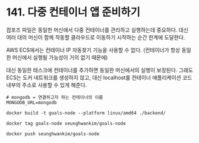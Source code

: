 # 141. 다중 컨테이너 앱 준비하기

컴포즈 파일은 동일한 머신에서 다중 컨테이너를 관리하고 실행하는데 중요하다. 대신 여러 대의 머신이 함께 작동할 클라우드로 이동하기 시작하는 순간 한계에 도달한다.

AWS ECS에서는 컨테이너 IP 자동찾기 기능을 사용할 수 없다. (컨테이너가 항상 동일한 머신에서 실행될 가능성이 거의 없기 때문에) 

대신 동일한 태스크에 컨테이너를 추가하면 동일한 머신에서의 실행이 보장된다. 그래도 ECS는 도커 네트워크를 생성하지 않고, 대신 localhost를 컨테이너 애플리케이션 코드 내부의 주소로 사용할 수 있게 해준다.

```
# mongodb = 연결하고자 하는 컨테이너의 이름
MONGODB_URL=mongodb
```

```
docker build -t goals-node --platform linux/amd64 ./backend/

docker tag goals-node seunghwankim/goals-node

docker push seunghwankim/goals-node
```
